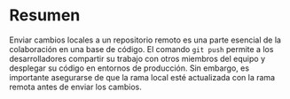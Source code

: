 # Resumen

Enviar cambios locales a un repositorio remoto es una parte esencial de la colaboración en una base de código. El comando `git push` permite a los desarrolladores compartir su trabajo con otros miembros del equipo y desplegar su código en entornos de producción. Sin embargo, es importante asegurarse de que la rama local esté actualizada con la rama remota antes de enviar los cambios.
